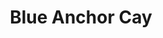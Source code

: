 ---
layout: post
title: Blue Anchor Cay
tags:
- signs
image: /images/portfolio/blue-anchor-cay.jpg
imgurl: 
---